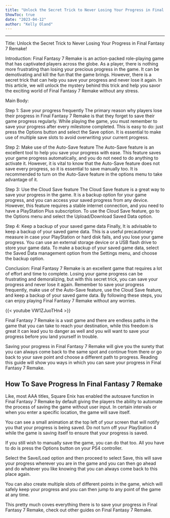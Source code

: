 ```yaml
---
title: "Unlock the Secret Trick to Never Losing Your Progress in Final Fantasy 7 Remake!"
ShowToc: true 
date: "2023-04-12"
author: "Kelly Oland"
---
```

*****
Title: Unlock the Secret Trick to Never Losing Your Progress in Final Fantasy 7 Remake!

Introduction:
Final Fantasy 7 Remake is an action-packed role-playing game that has captivated players across the globe. As a player, there is nothing more frustrating than losing your precious progress in the game. It can be demotivating and kill the fun that the game brings. However, there is a secret trick that can help you save your progress and never lose it again. In this article, we will unlock the mystery behind this trick and help you savor the exciting world of Final Fantasy 7 Remake without any stress.

Main Body:

Step 1: Save your progress frequently
The primary reason why players lose their progress in Final Fantasy 7 Remake is that they forget to save their game progress regularly. While playing the game, you must remember to save your progress after every milestone completed. This is easy to do: just press the Options button and select the Save option. It is essential to make use of multiple save slots to avoid overwriting your current progress.

Step 2: Make use of the Auto-Save feature
The Auto-Save feature is an excellent tool to help you save your progress with ease. This feature saves your game progress automatically, and you do not need to do anything to activate it. However, it is vital to know that the Auto-Save feature does not save every progress, so it is essential to save manually too. It is recommended to turn on the Auto-Save feature in the options menu to take advantage of it.

Step 3: Use the Cloud Save feature
The Cloud Save feature is a great way to save your progress in the game. It is a backup option for your game progress, and you can access your saved progress from any device. However, this feature requires a stable internet connection, and you need to have a PlayStation Plus subscription. To use the Cloud Save feature, go to the Options menu and select the Upload/Download Saved Data option.

Step 4: Keep a backup of your saved game data
Finally, It is advisable to keep a backup of your saved game data. This is a useful precautionary measure in case your PlayStation or hard disk fails, and you lose your game progress. You can use an external storage device or a USB flash drive to store your game data. To make a backup of your saved game data, select the Saved Data management option from the Settings menu, and choose the backup option.

Conclusion:
Final Fantasy 7 Remake is an excellent game that requires a lot of effort and time to complete. Losing your game progress can be frustrating and demoralizing, but with this secret trick, you can save your progress and never lose it again. Remember to save your progress frequently, make use of the Auto-Save feature, use the Cloud Save feature, and keep a backup of your saved game data. By following these steps, you can enjoy playing Final Fantasy 7 Remake without any worries.

{{< youtube VW1ZJuoTHn4 >}} 



Final Fantasy 7 Remake is a vast game and there are endless paths in the game that you can take to reach your destination, while this freedom is great it can lead you to danger as well and you will want to save your progress before you land yourself in trouble.
 
Saving your progress in Final Fantasy 7 Remake will give you the surety that you can always come back to the same spot and continue from there or go back to your save point and choose a different path to progress. Reading this guide will show you ways in which you can save your progress in Final Fantasy 7 Remake.
 
## How To Save Progress In Final Fantasy 7 Remake
 
Like, most AAA titles, Square Enix has enabled the autosave function in Final Fantasy 7 Remake by default giving the players the ability to automate the process of saving the game without user input. In certain intervals or when you enter a specific location, the game will save itself.
 
You can see a small animation at the top left of your screen that will notify you that your progress is being saved. Do not turn off your PlayStation 4 while the game is saving itself to ensure that your progress is saved.
 
If you still wish to manually save the game, you can do that too. All you have to do is press the Options button on your PS4 controller.
 
Select the Save/Load option and then proceed to select Save, this will save your progress wherever you are in the game and you can then go ahead and do whatever you like knowing that you can always come back to this place again.
 
You can also create multiple slots of different points in the game, which will safely keep your progress and you can then jump to any point of the game at any time.
 
This pretty much coves everything there is to save your progress in Final Fantasy 7 Remake, check out other guides on Final Fantasy 7 Remake.




